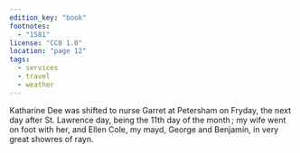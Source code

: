 ```yaml
---
edition_key: "book"
footnotes:
  - "1581"
license: "CC0 1.0"
location: "page 12"
tags:
  - services
  - travel
  - weather
---
```

Katharine
Dee was shifted to nurse Garret at Petersham on Fryday, the
next day after St. Lawrence day, being the 11th day of the month ;
my wife went on foot with her, and Ellen Cole, my mayd,
George and Benjamin, in very great showres of rayn.
